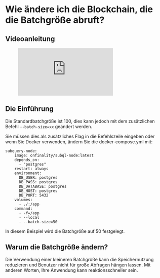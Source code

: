 # Wie ändere ich die Blockchain, die die Batchgröße abruft?

## Videoanleitung

<figure class="video_container">
  <iframe src="https://www.youtube.com/embed/LO_Gea_IN_s" frameborder="0" allowfullscreen="true"></iframe>
</figure>

## Die Einführung

Die Standardbatchgröße ist 100, dies kann jedoch mit dem zusätzlichen Befehl `--batch-size=xx` geändert werden.

Sie müssen dies als zusätzliches Flag in die Befehlszeile eingeben oder wenn Sie Docker verwenden, ändern Sie die docker-compose.yml mit:

```shell
subquery-node:
    image: onfinality/subql-node:latest
    depends_on:
      - "postgres"
    restart: always
    environment:
      DB_USER: postgres
      DB_PASS: postgres
      DB_DATABASE: postgres
      DB_HOST: postgres
      DB_PORT: 5432
    volumes:
      - ./:/app
    command:
      - -f=/app
      - --local
      - --batch-size=50

```

In diesem Beispiel wird die Batchgröße auf 50 festgelegt.

## Warum die Batchgröße ändern?

Die Verwendung einer kleineren Batchgröße kann die Speichernutzung reduzieren und Benutzer nicht für große Abfragen hängen lassen. Mit anderen Worten, Ihre Anwendung kann reaktionsschneller sein. 